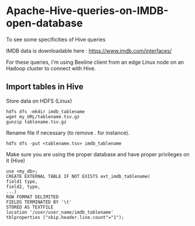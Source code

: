 # Apache-Hive-queries-on-IMDB-open-database
To see some specificities of Hive queries 

IMDB data is downloadable here : https://www.imdb.com/interfaces/

For these queries, I'm using Beeline client from an edge Linux node on an Hadoop cluster to connect with Hive.

## Import tables in Hive

Store data on HDFS (Linux)

```
hdfs dfs -mkdir imdb_tablename
wget my_URL/tablename.tsv.gz
gunzip tablename.tsv.gz
```
Rename file if necessary (to remove . for instance).
```
hdfs dfs -put <tablename.tsv> imdb_tablename
```

Make sure you are using the proper database and have proper privileges on it (Hive)

```
use <my_db>;
CREATE EXTERNAL TABLE IF NOT EXISTS ext_imdb_tablename(
field1 type,
field2, type,
...)
ROW FORMAT DELIMITED
FIELDS TERMINATED BY '\t'
STORED AS TEXTFILE
location '/user/user_name/imdb_tablename'
tblproperties ("skip.header.line.count"="1");
```
